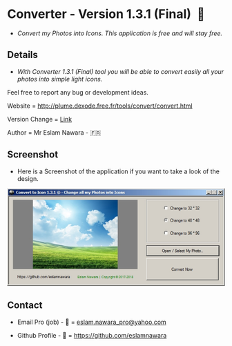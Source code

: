 # Converter - Version 1.3.1 (Final)  :star2:

- *Convert my Photos into Icons. This application is free and will stay free.*

## Details

- *With Converter 1.3.1 (Final) tool you will be able to convert easily all your photos into simple light icons.*

Feel free to report any bug or development ideas. 

Website = http://plume.dexode.free.fr/tools/convert/convert.html

Version Change = [Link](CHANGE.md)

Author = Mr Eslam Nawara - :fr:

## Screenshot

- Here is a Screenshot of the application if you want to take a look of the design.

![alt tag](https://github.com/eslamnawara/Converter-1.3.1/blob/master/Screenshot.jpg) 

## Contact

- Email Pro (job) - :email: = eslam.nawara_pro@yahoo.com

- Github Profile - :man: = https://github.com/eslamnawara
